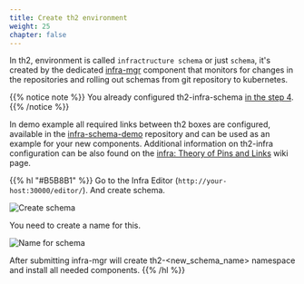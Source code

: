```yaml
---
title: Create th2 environment
weight: 25
chapter: false
---
```


In th2, environment is called `infractructure schema` or just `schema`, it's created by the 
dedicated [infra-mgr](https://github.com/th2-net/th2-infra-mgr) 
component that monitors for changes in the repositories and rolling out schemas from git repository to kubernetes.

{{% notice note %}}
You already configured th2-infra-schema 
[in the step 4](/th2-docs/getting-started/install-demo/set-up-cluster/services-config/#set-the-repository-with-schema-configuration).
{{% /notice %}}

In demo example all required links between th2 boxes are configured, available 
in the [infra-schema-demo](https://github.com/th2-net/th2-infra-schema-demo) repository and can be used as an example for your new 
components. Additional information on th2-infra configuration can be also found on 
the [infra: Theory of Pins and Links](https://github.com/th2-net/th2-documentation/wiki/infra:-Theory-of-Pins-and-Links) wiki page.

{{% hl "#B5B8B1" %}}
Go to the Infra Editor (`http://your-host:30000/editor/`). And create schema.

![Create schema](../images/create-schema-1.png)

You need to create a name for this. 

![Name for schema](../images/create-schema-2.png)

After submitting infra-mgr will create th2-<new_schema_name> namespace and install all needed components.
{{% /hl %}}
